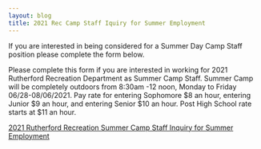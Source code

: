 ```yaml
---
layout: blog
title: 2021 Rec Camp Staff Iquiry for Summer Employment
---
```


If you are interested in being considered for a Summer Day Camp Staff position please complete the form below. 

Please complete this form if you are interested in working for 2021 Rutherford Recreation Department as Summer Camp Staff. Summer Camp will be completely outdoors from 8:30am -12 noon, Monday to Friday 06/28-08/06/2021. Pay rate for entering Sophomore $8 an hour, entering Junior $9 an hour, and entering Senior $10 an hour. Post High School rate starts at $11 an hour.

[2021 Rutherford Recreation Summer Camp Staff Inquiry for Summer Employment](https://docs.google.com/forms/d/e/1FAIpQLSc8hqQF_QV1TXAlQksHJa7czdFOp9_uZBx0O0nB1J-cWauXBw/viewform)
